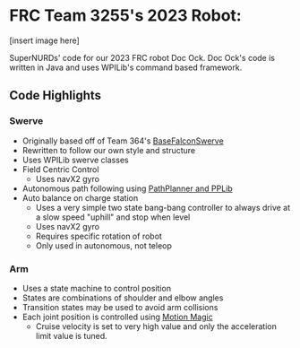 # FRC Team 3255's 2023 Robot:
[insert image here]

SuperNURDs' code for our 2023 FRC robot Doc Ock. Doc Ock's code is written in Java and uses WPILib's command based framework.

## Code Highlights

### Swerve
* Originally based off of Team 364's [BaseFalconSwerve](https://github.com/Team364/BaseFalconSwerve)
* Rewritten to follow our own style and structure
* Uses WPILib swerve classes
* Field Centric Control
  * Uses navX2 gyro
* Autonomous path following using [PathPlanner and PPLib](https://github.com/mjansen4857/pathplanner)
* Auto balance on charge station
  * Uses a very simple two state bang-bang controller to always drive at a slow speed "uphill" and stop when level
  * Uses navX2 gyro
  * Requires specific rotation of robot
  * Only used in autonomous, not teleop

### Arm
* Uses a state machine to control position
* States are combinations of shoulder and elbow angles
* Transition states may be used to avoid arm collisions
* Each joint position is controlled using [Motion Magic](https://v5.docs.ctr-electronics.com/en/stable/ch16_ClosedLoop.html#motion-magic-position-velocity-current-closed-loop-closed-loop)
  * Cruise velocity is set to very high value and only the acceleration limit value is tuned.
  
  
